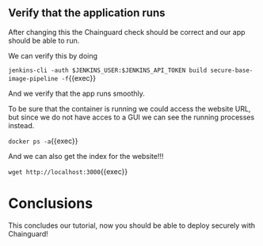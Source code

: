 ## Verify that the application runs
After changing this the Chainguard check should be correct and our app should be able to run.

We can verify this by doing

`jenkins-cli -auth $JENKINS_USER:$JENKINS_API_TOKEN build secure-base-image-pipeline -f`{{exec}}

And we verify that the app runs smoothly.

To be sure that the container is running we could access the website URL, but since we do not have acces to a GUI we can see the running processes instead.

`docker ps -a`{{exec}}

And we can also get the index for the website!!!

`wget http://localhost:3000`{{exec}}


# Conclusions
This concludes our tutorial, now you should be able to deploy securely with Chainguard!